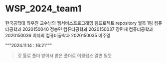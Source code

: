 # WSP_2024_team1
한국공학대 최우진 교수님의 웹서비스프로그래밍 팀프로젝트 repository
월목 1팀
컴퓨터공학과 2020150040 정승민
컴퓨터공학과 2020150037 장민재
컴퓨터공학과 2020150036 이지희
컴퓨터공학과 2020150035 이주영

"""2024.11.14 : 16:21"""
> 깃 툴로 폴더 받아서 받은 폴더로 이클립스 열면 될듯
